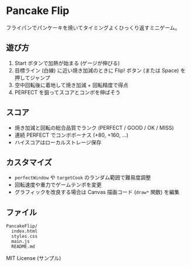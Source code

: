 # Pancake Flip
フライパンでパンケーキを焼いてタイミングよくひっくり返すミニゲーム。

## 遊び方
1. Start ボタンで加熱が始まる (ゲージが伸びる)
2. 目標ライン (白線) に近い焼き加減のときに Flip! ボタン (または Space) を押してジャンプ
3. 空中回転後に着地して焼き加減 + 回転精度で得点
4. PERFECT を狙ってスコアとコンボを伸ばそう

## スコア
- 焼き加減と回転の総合品質でランク (PERFECT / GOOD / OK / MISS)
- 連続 PERFECT でコンボボーナス (+80, +160, ...)
- ハイスコアはローカルストレージ保存

## カスタマイズ
- `perfectWindow` や `targetCook` のランダム範囲で難易度調整
- 回転速度や重力でゲームテンポを変更
- グラフィックを改良する場合は Canvas 描画コード (`draw*` 関数) を編集

## ファイル
```
PancakeFlip/
  index.html
  styles.css
  main.js
  README.md
```

MIT License (サンプル)
